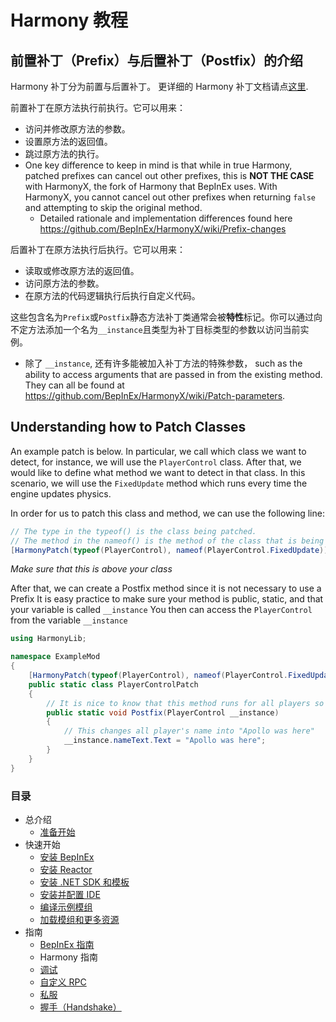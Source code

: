 # Harmony 教程

## 前置补丁（Prefix）与后置补丁（Postfix）的介绍

Harmony 补丁分为前置与后置补丁。
更详细的 Harmony 补丁文档请点[这里](https://harmony.pardeike.net/articles/patching.html).

前置补丁在原方法执行前执行。它可以用来：
- 访问并修改原方法的参数。
- 设置原方法的返回值。
- 跳过原方法的执行。
- One key difference to keep in mind is that while in true Harmony, patched prefixes can cancel out
  other prefixes, this is **NOT THE CASE** with HarmonyX, the fork of Harmony that BepInEx uses.
  With HarmonyX, you cannot cancel out other prefixes when returning `false` and attempting to skip the original method.
  -  Detailed rationale and implementation differences found here https://github.com/BepInEx/HarmonyX/wiki/Prefix-changes

后置补丁在原方法执行后执行。它可以用来：
- 读取或修改原方法的返回值。
- 访问原方法的参数。
- 在原方法的代码逻辑执行后执行自定义代码。

这些包含名为`Prefix`或`Postfix`静态方法补丁类通常会被**特性**标记。你可以通过向不定方法添加一个名为`__instance`且类型为补丁目标类型的参数以访问当前实例。
- 除了 `__instance`, 还有许多能被加入补丁方法的特殊参数，
  such as the ability to access arguments that are passed in from the existing method. They can all
  be found at https://github.com/BepInEx/HarmonyX/wiki/Patch-parameters.

## Understanding how to Patch Classes

An example patch is below.
In particular, we call which class we want to detect, for instance, we will use the `PlayerControl` class.
After that, we would like to define what method we want to detect in that class. In this scenario, we will
use the `FixedUpdate` method which runs every time the engine updates physics.

In order for us to patch this class and method, we can use the following line:
```csharp
// The type in the typeof() is the class being patched.
// The method in the nameof() is the method of the class that is being patched
[HarmonyPatch(typeof(PlayerControl), nameof(PlayerControl.FixedUpdate))]
```
*Make sure that this is above your class*

After that, we can create a Postfix method since it is not necessary to use a Prefix
It is easy practice to make sure your method is public, static, and that your variable is called `__instance`
You then can access the `PlayerControl` from the variable `__instance`

```csharp
using HarmonyLib;

namespace ExampleMod
{
    [HarmonyPatch(typeof(PlayerControl), nameof(PlayerControl.FixedUpdate))]
    public static class PlayerControlPatch
    {
        // It is nice to know that this method runs for all players so all player's names are changed to "Apollo was here"
        public static void Postfix(PlayerControl __instance)
        {
            // This changes all player's name into "Apollo was here"
            __instance.nameText.Text = "Apollo was here";
        }
    }
}
```

### 目录

- 总介绍
  - [准备开始](/docs/introduction/getting_started.md)
- 快速开始
  - [安装 BepInEx](/docs/quick_start/install_bepinex.md)
  - [安装 Reactor](/docs/quick_start/install_reactor.md)
  - [安装 .NET SDK 和模板](/docs/quick_start/install_netsdk_template.md)
  - [安装并配置 IDE](/docs/quick_start/install_configure_ide.md)
  - [编译示例模组](/docs/quick_start/compile_example_mod.md)
  - [加载模组和更多资源](/docs/quick_start/launch_more_resources.md)
- 指南
  - [BepInEx 指南](/docs/guides/bepinex_guide.md)
  - Harmony 指南
  - [调试](/docs/guides/debugging.md)
  - [自定义 RPC](/docs/guides/custom_rpcs.md)
  - [私服](/docs/guides/custom_server.md)
  - [握手（Handshake）](/docs/guides/handshake.md)
